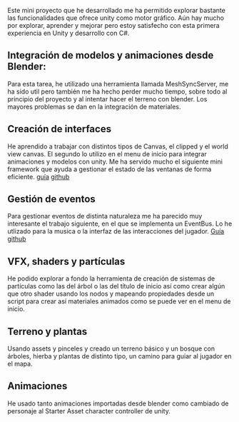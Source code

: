 
Este mini proyecto que he desarrollado me ha permitido explorar bastante las funcionalidades que ofrece unity como motor gráfico. Aún hay mucho por explorar, aprender y mejorar pero estoy satisfecho con esta primera experiencia en Unity y desarrollo con C#.

## Integración de modelos y animaciones desde Blender:
Para esta tarea, he utilizado una herramienta llamada MeshSyncServer, me ha sido util pero también me ha hecho perder mucho tiempo, sobre todo al principio del proyecto y al intentar hacer el terreno con blender. Los mayores problemas se dan en la integración de materiales. 

## Creación de interfaces
He aprendido a trabajar con distintos tipos de Canvas, el clipped y el world view canvas. El segundo lo utilizo en el menu de inicio para integrar animaciones y modelos con unity. Me ha servido mucho el siguiente mini framework que ayuda a gestionar el estado de las ventanas de forma eficiente.
[guía](https://youtu.be/9MIwIaRUUhc)
[github](https://github.com/mikeldalmauc/unity-menu-controller)

## Gestión de eventos
Para gestionar eventos de distinta naturaleza me ha parecido muy interesante el trabajo siguiente, en el que se implementa un EventBus. Lo he utlizado para la musica o la interfaz de las interacciones del jugador. [Guía](https://www.youtube.com/watch?v=4_DTAnigmaQ)
[github](https://www.youtube.com/redirect?event=video_description&redir_token=QUFFLUhqbnkxUXJjNkI4TWphLUZNdjh1dkJhaUNUaVFNQXxBQ3Jtc0tsR3lGU0JhaVlxRC1ZOEItM1pLSVl0VFJJLXhGM3N4dVVBUTNGTDVjMXhTdGptRFFxTFRvWWFIdTBmZWpXOURtTU9CdmhGcEdicEVXQ0NFaTBreDZidXhXcXNNVzZkLUJYSWlpNk80X1hPancxTFVVSQ&q=https%3A%2F%2Fgithub.com%2Fadammyhre%2FUnity-Event-Bus&v=4_DTAnigmaQ)

## VFX, shaders y partículas
He podido explorar a fondo la herramienta de creación de sistemas de partículas como las del árbol o las del título de inicio así como crear algún que otro shader usando los nodos y mapeando propiedades desde un script para crear así materiales animados como se puede ver en el menu de inicio.

## Terreno y plantas
Usando assets y pinceles y creado un terreno básico y un bosque con árboles, hierba y plantas de distinto tipo, un camino para guiar al jugador en el mapa.

## Animaciones 
He usado tanto animaciones importadas desde blender como cambiado de personaje al Starter Asset character controller de unity.

